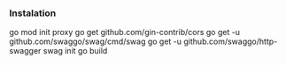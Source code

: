 ### Instalation


go mod init proxy
go get github.com/gin-contrib/cors
go get -u github.com/swaggo/swag/cmd/swag
go get -u github.com/swaggo/http-swagger
swag init
go build
